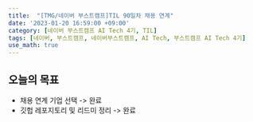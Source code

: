 ```yaml
---
title:  "[TMG/네이버 부스트캠프]TIL 90일차 채용 연계"
date: '2023-01-20 16:59:00 +09:00'
category: [네이버 부스트캠프 AI Tech 4기, TIL]
tags: [네이버, 부스트캠프, 네이버부스트캠프, AI Tech, 부스트캠프 AI Tech 4기]
use_math: true
---
```


## 오늘의 목표
- 채용 연계 기업 선택 -> 완료
- 깃헙 레포지토리 및 리드미 정리 -> 완료